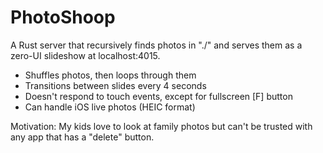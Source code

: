 # PhotoShoop
A Rust server that recursively finds photos in "./" and serves them as a zero-UI slideshow at localhost:4015.

- Shuffles photos, then loops through them
- Transitions between slides every 4 seconds
- Doesn't respond to touch events, except for fullscreen \[F] button
- Can handle iOS live photos (HEIC format)

Motivation: My kids love to look at family photos but can't be trusted with any app that has a "delete" button.
